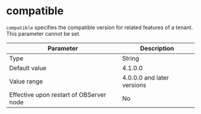 # compatible

`compatible` specifies the compatible version for related features of a tenant. This parameter cannot be set. 

| **Parameter** | **Description** |
| --- | --- |
| Type | String |
| Default value | 4.1.0.0 |
| Value range | 4.0.0.0 and later versions |
| Effective upon restart of OBServer node | No |